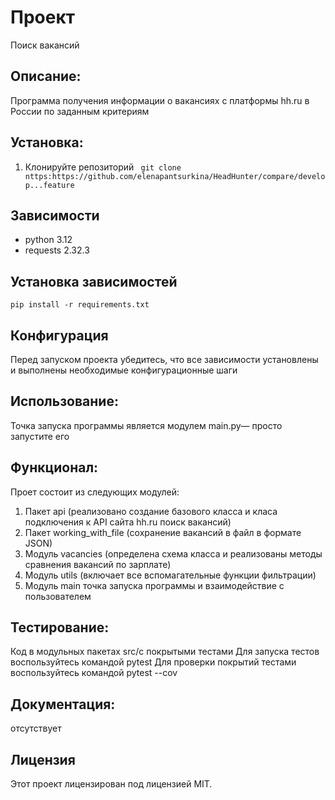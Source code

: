 # Проект 
Поиск вакансий


## Описание:
Программа получения информации о вакансиях с платформы hh.ru в России по заданным критериям


## Установка:
1. Клонируйте репозиторий 
``` git clone nttps:https://github.com/elenapantsurkina/HeadHunter/compare/develop...feature```


## Зависимости
- python 3.12
- requests 2.32.3


## Установка зависимостей
```pip install -r requirements.txt```


## Конфигурация
Перед запуском проекта убедитесь, что все зависимости установлены и выполнены необходимые конфигурационные шаги


## Использование:
Точка запуска программы является модулем main.py— просто запустите его


## Функционал:
Проет состоит из следующих модулей:
1. Пакет api (реализовано создание базового класса и класа подключения к API сайта hh.ru поиск вакансий)
2. Пакет working_with_file (сохранение вакансий в файл в формате JSON)
3. Модуль vacancies (определена схема класса и реализованы методы сравнения вакансий по зарплате)
4. Модуль utils (включает все вспомагательные функции фильтрации)
5. Модуль main точка запуска программы и взаимодействие с пользователем



## Тестирование:
Код в модульных пакетах src/с покрытыми тестами Для запуска тестов воспользуйтесь командой pytest
Для проверки покрытий тестами воспользуйтесь командой pytest --cov

## Документация:
отсутствует


## Лицензия 
Этот проект лицензирован под лицензией MIT. 